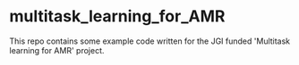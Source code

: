 # multitask_learning_for_AMR
This repo contains some example code written for the JGI funded 'Multitask learning for AMR' project. 
